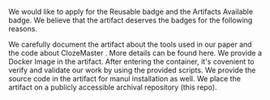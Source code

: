 We would like to apply for the Reusable badge and the Artifacts Available badge. We believe that the artifact deserves the badges for the following reasons.

We carefully document the artifact about the tools used in our paper and the code about 
ClozeMaster
. More details can be found here.
We provide a Docker Image in the artifact. After entering the container, it's covenient to verify and validate our work by using the provided scripts. We provide the source code in the artifact for manul installation as well.
We place the artifact on a publicly accessible archival repository (this repo).